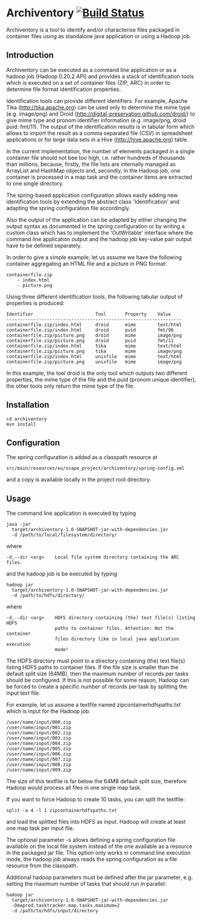 Archiventory [![Build Status](https://api.travis-ci.org/shsdev/archiventory.png)](https://travis-ci.org/shsdev/archiventory) 
============

Archiventory is a tool to identify and/or characterise files packaged in 
container files using as standalone java application or using a Hadoop job.

Introduction
------------

Archiventory can be executed as a command line application or as a hadoop job 
(Hadoop 0.20.2 API) and provides a stack of identification tools which is 
executed on a set of container files (ZIP, ARC) in order to determine file
format identification properties.

Identification tools can provide different identifiers. For example, Apache Tika 
(http://tika.apache.org) can be used only to determine the mime type 
(e.g. image/png) and Droid (http://digital-preservation.github.com/droid/) 
to give mime type and pronom identifier information (e.g. image/png, 
droid puid: fmt/11). The output of the identification results is in tabular form 
which allows to import the result as a comma separated file (CSV) in spreadsheet 
applications or for large data sets in a Hive (http://hive.apache.org) table.

In the current implementation, the number of elements packaged in a single 
container file should not bee too high, i.e. rather hundreds of thousands than 
millions, because, firstly, the file lists are internally managed as ArrayList 
and HashMap objects and, secondly, in the Hadoop job, one container is processed 
in a map task and the container items are extracted to one single directory.

The spring-based application configuration allows easily adding new 
identification tools by extending the abstract class 'Identification' and
adapting the spring configuration file accordingly.

Also the output of the application can be adapted by either changing the 
output syntax as documented in the spring configuration or by writing a custom 
class which has to implement the 'OutWritable' interface where the command line 
application output and the hadoop job key-value pair output have to be
defined separately.

In order to give a simple example, let us assume we have the following 
container aggregating an HTML file and a picture in PNG format:

    containerfile.zip
        - index.html
        - picture.png

Using three different identification tools, the following tabular output of 
properties is produced:

    Identifier                       Tool       Property    Value
    -----------------------------------------------------------------
    containerfile.zip/index.html     droid      mime        text/html
    containerfile.zip/index.html     droid      puid        fmt/96
    containerfile.zip/picture.png    droid      mime        image/png
    containerfile.zip/picture.png    droid      puid        fmt/11
    containerfile.zip/index.html     tika       mime        text/html
    containerfile.zip/picture.png    tika       mime        image/png
    containerfile.zip/index.html     unixfile   mime        text/html
    containerfile.zip/picture.png    unixfile   mime        image/png

In this example, the tool droid is the only tool which outputs two different
properties, the mime type of the file and the puid (pronom unique identifier),
the other tools only return the mime type of the file. 

Installation
------------

    cd archiventory
    mvn install

Configuration
-------------

The spring configuration is added as a classpath resource at

    src/main/resources/eu/scape_project/archiventory/spring-config.xml

and a copy is available locally in the project root directory.

Usage
-----

The command line application is executed by typing

    java -jar
      target/archiventory-1.0-SNAPSHOT-jar-with-dependencies.jar 
      -d /path/to/local/filesystem/directory/

where

    -d,--dir <arg>    Local file system directory containing the ARC files.

and the hadoop job is be executed by typing

    hadoop jar
      target/archiventory-1.0-SNAPSHOT-jar-with-dependencies.jar 
      -d /path/to/hdfs/directory/

where

    -d,--dir <arg>    HDFS directory containing (the) text file(s) listing HDFS 
                      paths to container files. Attention: Not the container 
                      files directory like in local java application execution 
                      mode!

The HDFS directory must point to a directory containing (the) text file(s)
listing HDFS paths to container files. If the file size is smaller than the
default split size (64MB), then the maximum number of records per tasks 
should be configured. If this is not possible for some reason, Hadoop can be 
forced to create a specific number of records per task by splitting the input 
text file.

For example, let us assume a textfile named zipcontainerhdfspaths.txt 
which is input for the Hadoop job:

    /user/name/input/000.zip
    /user/name/input/001.zip
    /user/name/input/002.zip
    /user/name/input/003.zip
    /user/name/input/004.zip
    /user/name/input/005.zip
    /user/name/input/006.zip
    /user/name/input/007.zip
    /user/name/input/008.zip
    /user/name/input/009.zip

The size of this textfile is far below the 64MB default split size, therefore
Hadoop would process all files in one single map task. 

If you want to force Hadoop to create 10 tasks, you can split the textfile:

    split -a 4 -l 1 zipcontainerhdfspaths.txt

and load the splitted files into HDFS as input. Hadoop will create at least 
one map task per input file.

The optional parameter -s allows defining a spring configuration file
available on the local file system instead of the one available as a resource
in the packaged jar file. This option only works in command line execution
mode, the hadoop job always reads the spring configuration as a file resource
from the classpath.

Additional hadoop parameters must be defined after the jar parameter, e.g.
setting the maximum number of tasks that should run in parallel:

    hadoop jar
      target/archiventory-1.0-SNAPSHOT-jar-with-dependencies.jar
      -Dmapred.tasktracker.map.tasks.maximum=2
      -d /path/to/hdfs/input/directory
